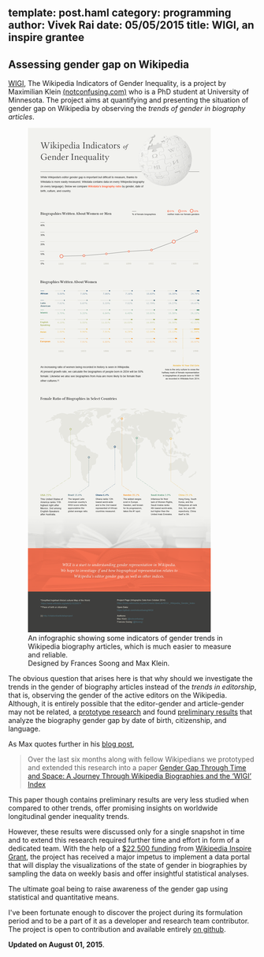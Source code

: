 template: post.haml
category: programming
author: Vivek Rai
date: 05/05/2015
title: WIGI, an inspire grantee
---
Assessing gender gap on Wikipedia
---

[WIGI](https://meta.wikimedia.org/wiki/Grants:IdeaLab/WIGI:_Wikipedia_Gender_Index),
The Wikipedia Indicators of Gender Inequality, is a project by Maximilian Klein
[(notconfusing.com)](http://notconfusing.com) who is a PhD student at University
of Minnesota. The project aims at quantifying and presenting the situation of
gender gap on Wikipedia by observing the *trends of gender in biography
articles*.

<figure>
<a href="https://github.com/notconfusing/WIGI/issues/22">
  <img src="/images/wigi_map.png"
  title="Wikipedia Gender Indicators infographic by Maximilian Klein and Frances Soong." />
</a>
<figcaption> An infographic showing some indicators of gender trends in
Wikipedia biography articles, which is much easier to measure and reliable.
<div class="credits clear">Designed by Frances Soong and Max Klein.</div> </figcaption>
</figure>

The obvious question that arises here is that why should we investigate the
trends in the gender of biography articles instead of the *trends in
editorship*, that is, observing the gender of the active editors on the
Wikipedia. Although, it is entirely possible that the editor-gender and
article-gender may not be related, a [prototype
research](http://arxiv.org/abs/1502.03086) and found [preliminary
results](http://notconfusing.com/preliminary-results-from-wigi-the-wikipedia-gender-inequality-index/)
that analyze the biography gender gap by date of birth, citizenship, and
language.

As Max quotes further in his [blog
post](http://notconfusing.com/category/thought-importance/lesser/),
> Over the last six months along with fellow Wikipedians we prototyped and
> extended this research into a paper [Gender Gap Through Time and Space: A
> Journey Through Wikipedia Biographies and the ‘WIGI’
> Index](http://arxiv.org/abs/1502.03086)

This paper though contains preliminary results are very less studied when
compared to other trends, offer promising insights on worldwide longitudinal
gender inequality trends.

However, these results were discussed only for a single snapshot in time and to
extend this research required further time and effort in form of a dedicated
team. With the help of a [$22,500
funding](https://blog.wikimedia.org/2015/05/01/meet-the-inspire-grantees/) from
[Wikipedia Inspire Grant](https://meta.wikimedia.org/wiki/Grants:Inspire), the
project has received a major impetus to implement a data portal that will
display the visualizations of the state of gender in biographies by sampling
the data on weekly basis and offer insightful statistical analyses.

The ultimate goal being to raise awareness of the gender gap using statistical
and quantitative means.

I've been fortunate enough to discover the project during its formulation
period and to be a part of it as a developer and research team contributor. The
project is open to contribution and available entirely [on
github](https://github.com/notconfusing/WIGI).

**Updated on August 01, 2015**.

